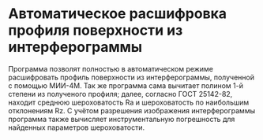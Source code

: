 # Автоматическое расшифровка профиля поверхности из интерферограммы 

Программа позволят полностью в автоматическом режиме расшифровать профиль
поверхности из интерферограммы, полученной с помощью МИИ-4М. Так же программа
сама вычитает полином 1-й степени из полученого профиля; далее, согласно ГОСТ
25142-82, находит среднюю шероховатость Ra и шероховатость по наибольшим
отклонениям Rz. С учётом разрешения изображения интерферограммы программа также
вычисляет инструментальную погрешность для найденных параметров шероховатости.
